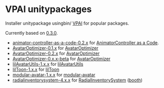 # VPAI unitypackages

Installer unitypackage usingbin/ [VPAI] for popular packages.

<!-- Don't forget update link & build.sh when update version -->
Currently based on [0.3.0][vpai-release-link].

[vpai-release-link]: https://github.com/anatawa12/VPMPackageAutoInstaller/releases/tag/v0.3.0

- [animator-controller-as-a-code-0.2.x] for [AnimatorController as a Code].
- [AvatarOptimizer-0.1.x] for [AvatarOptimizer]
- [AvatarOptimizer-0.2.x] for [AvatarOptimizer]
- [AvatarOptimizer-0.x.x-beta] for [AvatarOptimizer]
- [lilAvatarUtils-1.x.x] for [lilAvatarUtils]
- [lilToon-1.x.x] for [lilToon]
- [modular-avatar-1.x.x] for [modular-avatar]
- [radialinventorysystem-4.x.x] for [RadialInventorySystem] ([booth][RadialInventorySystem-booth])

[animator-controller-as-a-code-0.2.x]: https://github.com/anatawa12/VPAI-unitypackages/raw/master/bin/animator-controller-as-a-code-0.2.x-installer.unitypackage
[AvatarOptimizer-0.1.x]: https://github.com/anatawa12/VPAI-unitypackages/raw/master/bin/AvatarOptimizer-0.1.x-installer.unitypackage
[AvatarOptimizer-0.2.x]: https://github.com/anatawa12/VPAI-unitypackages/raw/master/bin/AvatarOptimizer-0.2.x-installer.unitypackage
[AvatarOptimizer-0.x.x-beta]: https://github.com/anatawa12/VPAI-unitypackages/raw/master/bin/AvatarOptimizer-0.x.x-beta-installer.unitypackage
[lilAvatarUtils-1.x.x]: https://github.com/anatawa12/VPAI-unitypackages/raw/master/bin/lilAvatarUtils-1.x.x-installer.unitypackage
[lilToon-1.x.x]: https://github.com/anatawa12/VPAI-unitypackages/raw/master/bin/lilToon-1.x.x-installer.unitypackage
[modular-avatar-1.x.x]: https://github.com/anatawa12/VPAI-unitypackages/raw/master/bin/modular-avatar-1.x.x-installer.unitypackage
[radialinventorysystem-4.x.x]: https://github.com/anatawa12/VPAI-unitypackages/raw/master/bin/radialinventorysystem-4.x.x-installer.unitypackage

[AnimatorController as a Code]: https://github.com/anatawa12/AnimatorController-as-a-Code
[AvatarOptimizer]: https://github.com/anatawa12/AvatarOptimizer
[lilAvatarUtils]: https://github.com/lilxyzw/lilAvatarUtils
[lilToon]: https://github.com/lilxyzw/lilToon
[modular-avatar]: https://github.com/bdunderscore/modular-avatar
[RadialInventorySystem]: https://github.com/Yagihata/RadialInventorySystem
[RadialInventorySystem-booth]: https://booth.pm/ja/items/2278448

[VPAI]: https://github.com/anatawa12/VPMPackageAutoInstaller
